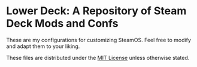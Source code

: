 # Lower Deck: A Repository of Steam Deck Mods and Confs

These are my configurations for customizing SteamOS. Feel
free to modify and adapt them to your liking.

These files are distributed under the [MIT License](LICENSE) unless
otherwise stated.
